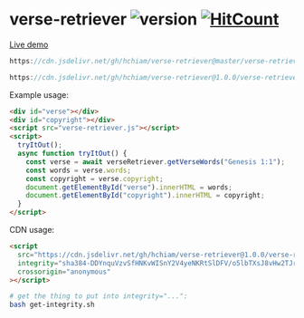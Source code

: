 # verse-retriever ![version](https://img.shields.io/github/release/hchiam/verse-retriever?style=flat-square) [![HitCount](http://hits.dwyl.com/hchiam/verse-retriever.svg)](http://hits.dwyl.com/hchiam/verse-retriever)

[Live demo](https://codepen.io/hchiam/pen/WNxWXOP)

```js
https://cdn.jsdelivr.net/gh/hchiam/verse-retriever@master/verse-retriever.js
```

```js
https://cdn.jsdelivr.net/gh/hchiam/verse-retriever@1.0.0/verse-retriever.js
```

Example usage:

```html
<div id="verse"></div>
<div id="copyright"></div>
<script src="verse-retriever.js"></script>
<script>
  tryItOut();
  async function tryItOut() {
    const verse = await verseRetriever.getVerseWords("Genesis 1:1");
    const words = verse.words;
    const copyright = verse.copyright;
    document.getElementById("verse").innerHTML = words;
    document.getElementById("copyright").innerHTML = copyright;
  }
</script>
```

CDN usage:

```html
<script
  src="https://cdn.jsdelivr.net/gh/hchiam/verse-retriever@1.0.0/verse-retriever.js"
  integrity="sha384-DDYnquVzvSfHNKvWISnY2V4yeNKRtSlDFV/o5lbTXsJ8vHw2TJrt9RDEaB0P5M8e"
  crossorigin="anonymous"
></script>
```

```bash
# get the thing to put into integrity="...":
bash get-integrity.sh
```

